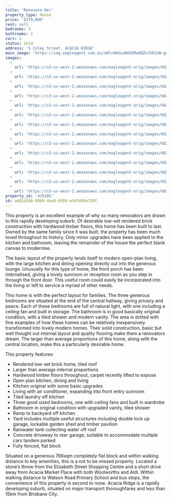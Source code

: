 ```yaml
---
title: 'Renovate Me!'
property_type: House
price: '$379,000'
rent: null
bedrooms: 3
bathrooms: 1
cars: 2
status: Sold
address: '5 Coley Street, ACACIA RIDGE'
main_image: 'https://img.eagleagent.com.au/sWlv9K6uiNHSEMw0BZnJ5R1UW-g=/1280x854/smart/https://s3-us-west-2.amazonaws.com/eagleagent-orig/images/6822733/130679722-image-M.jpg'
images:
  -
    url: 'https://s3-us-west-2.amazonaws.com/eagleagent-orig/images/6822746/130679722-image-N.jpg'
  -
    url: 'https://s3-us-west-2.amazonaws.com/eagleagent-orig/images/6822745/130679722-image-L.jpg'
  -
    url: 'https://s3-us-west-2.amazonaws.com/eagleagent-orig/images/6822744/130679722-image-K.jpg'
  -
    url: 'https://s3-us-west-2.amazonaws.com/eagleagent-orig/images/6822743/130679722-image-J.jpg'
  -
    url: 'https://s3-us-west-2.amazonaws.com/eagleagent-orig/images/6822742/130679722-image-I.jpg'
  -
    url: 'https://s3-us-west-2.amazonaws.com/eagleagent-orig/images/6822741/130679722-image-H.jpg'
  -
    url: 'https://s3-us-west-2.amazonaws.com/eagleagent-orig/images/6822740/130679722-image-G.jpg'
  -
    url: 'https://s3-us-west-2.amazonaws.com/eagleagent-orig/images/6822739/130679722-image-F.jpg'
  -
    url: 'https://s3-us-west-2.amazonaws.com/eagleagent-orig/images/6822738/130679722-image-E.jpg'
  -
    url: 'https://s3-us-west-2.amazonaws.com/eagleagent-orig/images/6822737/130679722-image-D.jpg'
  -
    url: 'https://s3-us-west-2.amazonaws.com/eagleagent-orig/images/6822736/130679722-image-C.jpg'
  -
    url: 'https://s3-us-west-2.amazonaws.com/eagleagent-orig/images/6822735/130679722-image-B.jpg'
  -
    url: 'https://s3-us-west-2.amazonaws.com/eagleagent-orig/images/6822734/130679722-image-A.jpg'
  -
    url: 'https://s3-us-west-2.amazonaws.com/eagleagent-orig/images/6822733/130679722-image-M.jpg'
property_id: '435285'
id: ad81a24b-09b9-4ae8-9350-e3dfddbe720f
---
```

This property is an excellent example of why so many renovators are drawn to this rapidly developing suburb. Of desirable low-set rendered brick construction with hardwood timber floors, this home has been built to last. Owned by the same family since it was built, the property has been much loved throughout its history. Only minor upgrades have been applied to the kitchen and bathroom, leaving the remainder of the house the perfect blank canvas to modernise.

The basic layout of the property lends itself to modern open-plan living, with the large kitchen and dining opening directly out into the generous lounge. Unusually for this type of home, the front porch has been internalised, giving a lovely sunroom or reception room as you step in through the front door. This useful room could easily be incorporated into the living or left to service a myriad of other needs.

This home is with the perfect layout for families. The three generous bedrooms are situated at the end of the central hallway, giving privacy and peace. Each of these bedrooms are full of natural light, with one including a ceiling fan and built in storage. The bathroom is in good basically original condition, with a tiled shower and modern vanity. The area is dotted with fine examples of how these homes can be relatively inexpensively transformed into lovely modern homes. Their solid construction, basic but well thought out internal layout and quality flooring make them a renovators dream. The larger than average proportions of this home, along with the central location, make this a particularly desirable home.

This property features:

*  Rendered low-set brick home, tiled roof
*  Larger than average internal proportions
*  Hardwood timber floors throughout, carpet recently lifted to expose
*  Open plan kitchen, dining and living
*  Kitchen original with some basic upgrades
*  Living with air conditioner, expanding into front entry sunroom
*  Tiled laundry off kitchen
*  Three good sized bedrooms, one with ceiling fans and built in wardrobe
*  Bathroom in original condition with upgraded vanity, tiled shower
*  Ramp to backyard off kitchen
*  Yard includes multiple useful structures including double lock up garage, lockable garden shed and timber pavilion
*  Rainwater tank collecting water off roof
*  Concrete driveway to rear garage, suitable to accommodate multiple cars tandem parked
*  Fully fenced, flat block

Situated on a generous 766sqm completely flat block and within walking distance to key amenities, this is a not to be missed property. Located a stone’s throw from the Elizabeth Street Shopping Centre and a short drive away from Acacia Market Place with both Woolworths and Aldi. Within walking distance to Watson Road Primary School and bus stops, the convenience of this property is second to none. Acacia Ridge is a rapidly developing suburb, situated on major transport thoroughfares and less than 15km from Brisbane City.
